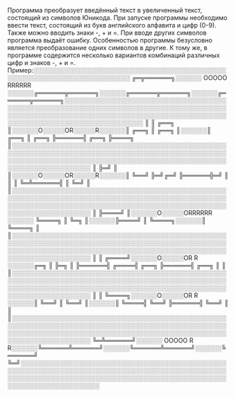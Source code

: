 Программа преобразует введённый текст в увеличенный текст, состоящий из символов Юникода.
При запуске программы необходимо ввести текст, состоящий из букв английского алфавита и цифр (0-9). Также можно вводить знаки -, + и =. При вводе других символов программа выдаёт ошибку.
Особенностью программы безусловно является преобразование одних символов в другие. К тому же, в программе содержится несколько вариантов комбинаций различных цифр и знаков -, + и =. Пример:░░░░░░░░░░░░░░░░░░░░░░░░░░░░░░░░░░░░░░░░░░░░░░░░░░░░░░░░░░░░░░░░░░░░░░░░
╔═╦══════╗░░░░░░ OOOOO RRRRRR ░░░░░░╔══════╦══════╗░░░░░░╔══════╦══════╗░░░░░░╔══════╦══════╗░░░░░░░░░░░░░░░░░░░░░░░░░░░░░░░░░░░░░░░░░░░░░░░░░░░░░░░░░░░░░░░░░░░░░░░░░░░░░░░░░░░░░░░░░░░░░░░░░░░░░░░░░░░░░░░░░░░░░░░░░░░░░░░░░░░░░░░░░░░░░░░░░░░░░░░░░░░░░░░░░░░░░░░░
║ ║ ╔══╗ ║░░░░░░O░░░░░OR░░░░░R░░░░░░║ ╔══╗ ║ ╔══╗ ║░░░░░░║ ╔══╗ ║ ╔══╗ ╠══════╣ ╔══╗ ╠════╗ ║░░░░░░░░░░░░░░░░░░░░░░░░░░░░░░░░░░░░░░░░░░░░░░░░░░░░░░░░░░░░░░░░░░░░░░░░░░░░░░░░░░░░░░░░░░░░░░░░░░░░░░░░░░░░░░░░░░░░░░░░░░░░░░░░░░░░░░░░░░░░░░░░░░░░░░░░░░░░░░░░░░░░░░░░
║ ╠═╝  ║ ║░░░░░░O░░░░░OR░░░░░R░░░░░░║ ╚══╝ ╠═╝╔═╝ ╠══════╬═╝  ║ ║ ║  ╚═╩══════╣ ║  ╚═╝    ║ ║░░░░░░░░░░░░░░░░░░░░░░░░░░░░░░░░░░░░░░░░░░░░░░░░░░░░░░░░░░░░░░░░░░░░░░░░░░░░░░░░░░░░░░░░░░░░░░░░░░░░░░░░░░░░░░░░░░░░░░░░░░░░░░░░░░░░░░░░░░░░░░░░░░░░░░░░░░░░░░░░░░░░░░░░
║ ╠════╝ ║░░░░░░O░░░░░ORRRRRR ░░░░░░ ╚════╗ ║  ╚═╗ ║░░░░░░╠════╝ ║ ╚════╗░░░░░░║ ╚════╗    ║ ║░░░░░░░░░░░░░░░░░░░░░░░░░░░░░░░░░░░░░░░░░░░░░░░░░░░░░░░░░░░░░░░░░░░░░░░░░░░░░░░░░░░░░░░░░░░░░░░░░░░░░░░░░░░░░░░░░░░░░░░░░░░░░░░░░░░░░░░░░░░░░░░░░░░░░░░░░░░░░░░░░░░░░░░░
║ ║ ╔════╝░░░░░░O░░░░░OR   R  ░░░░░░╔═╗  ║ ╠═╗  ║ ╠══════╣ ╔════╣ ╔══╗ ╠══════╣ ╔══╗ ║    ║ ║░░░░░░░░░░░░░░░░░░░░░░░░░░░░░░░░░░░░░░░░░░░░░░░░░░░░░░░░░░░░░░░░░░░░░░░░░░░░░░░░░░░░░░░░░░░░░░░░░░░░░░░░░░░░░░░░░░░░░░░░░░░░░░░░░░░░░░░░░░░░░░░░░░░░░░░░░░░░░░░░░░░░░░░░
║ ║ ╚════╗░░░░░░O░░░░░OR    R ░░░░░░║ ╚══╝ ║ ╚══╝ ║░░░░░░║ ╚════╣ ╚══╝ ╠══════╣ ╚══╝ ║    ║ ║░░░░░░░░░░░░░░░░░░░░░░░░░░░░░░░░░░░░░░░░░░░░░░░░░░░░░░░░░░░░░░░░░░░░░░░░░░░░░░░░░░░░░░░░░░░░░░░░░░░░░░░░░░░░░░░░░░░░░░░░░░░░░░░░░░░░░░░░░░░░░░░░░░░░░░░░░░░░░░░░░░░░░░░░
╚═╩══════╝░░░░░░ OOOOO R     R░░░░░░╚══════╩══════╝░░░░░░╚══════╩══════╝░░░░░░╚══════╝    ╚═╝░░░░░░░░░░░░░░░░░░░░░░░░░░░░░░░░░░░░░░░░░░░░░░░░░░░░░░░░░░░░░░░░░░░░░░░░░░░░░░░░░░░░░░░░░░░░░░░░░░░░░░░░░░░░░░░░░░░░░░░░░░░░░░░░░░░░░░░░░░░░░░░░░░░░░░░░░░░░░░░░░░░░░░░░
